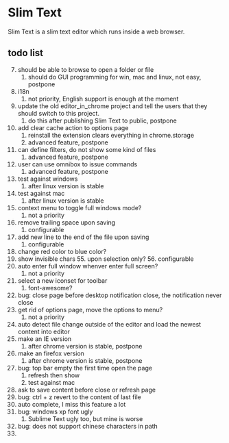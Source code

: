 # Slim Text

Slim Text is a slim text editor which runs inside a web browser.


## todo list

7. should be able to browse to open a folder or file
    1. should do GUI programming for win, mac and linux, not easy, postpone
10. i18n
    1. not priority, English support is enough at the moment
13. update the old editor_in_chrome project and tell the users that they should switch to this project.
    1. do this after publishing Slim Text to public, postpone
34. add clear cache action to options page
    1. reinstall the extension clears everything in chrome.storage
    2. advanced feature, postpone
35. can define filters, do not show some kind of files
    1. advanced feature, postpone
40. user can use omnibox to issue commands
    1. advanced feature, postpone
45. test against windows
    1. after linux version is stable
46. test against mac
    1. after linux version is stable
50. context menu to toggle full windows mode?
    1. not a priority
51. remove trailing space upon saving
    1. configurable
52. add new line to the end of the file upon saving
    1. configurable
53. change red color to blue color?
54. show invisible chars
    55. upon selection only?
    56. configurable
56. auto enter full window whenver enter full screen?
    1. not a priority
61. select a new iconset for toolbar
    1. font-awesome?
63. bug: close page before desktop notification close, the notification never close
66. get rid of options page, move the options to menu?
    1. not a priority
68. auto detect file change outside of the editor and load the newest content into editor
70. make an IE version
    1. after chrome version is stable, postpone
71. make an firefox version
    1. after chrome version is stable, postpone
74. bug: top bar empty the first time open the page
    1. refresh then show
    2. test against mac
80. ask to save content before close or refresh page
81. bug: ctrl + z revert to the content of last file
83. auto complete, I miss this feature a lot
84. bug: windows xp font ugly
    1. Sublime Text ugly too, but mine is worse
85. bug: does not support chinese characters in path
86. 
